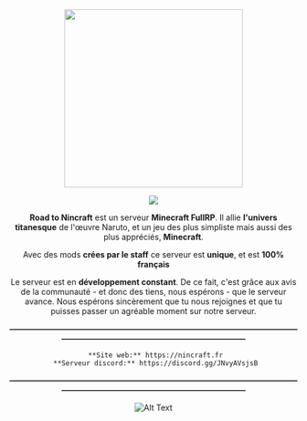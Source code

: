 <div align="center">
  <img width="312" height="312" src="https://cdn.discordapp.com/attachments/576134120585822213/974703391529914378/logo.png">
  
[![](https://img.shields.io/discord/668164847640379403.svg?color=%237289da&label=Discord&logo=discord&logoColor=%237289da)](https://discord.gg/VNWqnuVd)
  
**Road to Nincraft** est un serveur **Minecraft FullRP**.
Il allie **l'univers titanesque** de l'œuvre Naruto, et un jeu des plus simpliste mais aussi des plus appréciés, **__Minecraft__**.
       
Avec des mods **crées par le staff** ce serveur est **unique**, et est __100% français__

Le serveur est en **développement constant**. De ce fait, c'est grâce aux avis de la communauté - et donc des tiens, nous espérons - que le serveur avance. 
Nous espérons sincèrement que tu nous rejoignes et que tu puisses passer un agréable moment sur notre serveur.

**―――――――――――――――――――――――――――――――――――――――――――――――――――――――――――**

     **Site web:** https://nincraft.fr
     **Serveur discord:** https://discord.gg/JNvyAVsjsB

**―――――――――――――――――――――――――――――――――――――――――――――――――――――――――――**

![Alt Text](https://cdn.discordapp.com/attachments/576134120585822213/975073900281094204/RTNBack.jpg)

</div>


